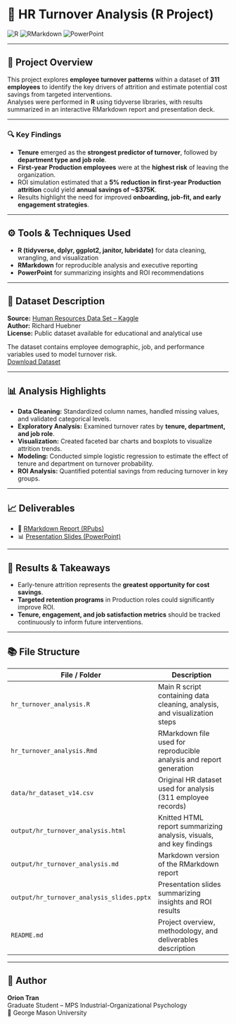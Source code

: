 # 👥 HR Turnover Analysis (R Project)

![R](https://img.shields.io/badge/Tool-R-276DC3?logo=r&logoColor=white)
![RMarkdown](https://img.shields.io/badge/Reporting-RMarkdown-276DC3?logo=rstudio&logoColor=white)
![PowerPoint](https://img.shields.io/badge/Presentation-PowerPoint-B7472A?logo=microsoft-powerpoint&logoColor=white)

---

## 🧠 Project Overview
This project explores **employee turnover patterns** within a dataset of **311 employees** to identify the key drivers of attrition and estimate potential cost savings from targeted interventions.  
Analyses were performed in **R** using tidyverse libraries, with results summarized in an interactive RMarkdown report and presentation deck.

---

### 🔍 Key Findings
- **Tenure** emerged as the **strongest predictor of turnover**, followed by **department type and job role**.  
- **First-year Production employees** were at the **highest risk** of leaving the organization.  
- ROI simulation estimated that a **5% reduction in first-year Production attrition** could yield **annual savings of ~$375K**.  
- Results highlight the need for improved **onboarding, job-fit, and early engagement strategies**.

---

## ⚙️ Tools & Techniques Used
- **R (tidyverse, dplyr, ggplot2, janitor, lubridate)** for data cleaning, wrangling, and visualization  
- **RMarkdown** for reproducible analysis and executive reporting  
- **PowerPoint** for summarizing insights and ROI recommendations  

---

## 🧩 Dataset Description
**Source:** [Human Resources Data Set – Kaggle](https://www.kaggle.com/datasets/rhuebner/human-resources-data-set)  
**Author:** Richard Huebner  
**License:** Public dataset available for educational and analytical use  

The dataset contains employee demographic, job, and performance variables used to model turnover risk.  
[Download Dataset](./data/hr_dataset_v14.csv)

---

## 📊 Analysis Highlights
- **Data Cleaning:** Standardized column names, handled missing values, and validated categorical levels.  
- **Exploratory Analysis:** Examined turnover rates by **tenure, department, and job role**.  
- **Visualization:** Created faceted bar charts and boxplots to visualize attrition trends.  
- **Modeling:** Conducted simple logistic regression to estimate the effect of tenure and department on turnover probability.  
- **ROI Analysis:** Quantified potential savings from reducing turnover in key groups.  

---

## 📈 Deliverables
- 📄 [RMarkdown Report (RPubs)](https://rpubs.com/oriontran/hr_turnover_analysis)  
- 📊 [Presentation Slides (PowerPoint)](./output/hr_turnover_analysis_slides.pptx)

---

## 🏁 Results & Takeaways
- Early-tenure attrition represents the **greatest opportunity for cost savings**.  
- **Targeted retention programs** in Production roles could significantly improve ROI.  
- **Tenure, engagement, and job satisfaction metrics** should be tracked continuously to inform future interventions.

---

## 📚 File Structure
| File / Folder | Description |
|----------------|--------------|
| `hr_turnover_analysis.R` | Main R script containing data cleaning, analysis, and visualization steps |
| `hr_turnover_analysis.Rmd` | RMarkdown file used for reproducible analysis and report generation |
| `data/hr_dataset_v14.csv` | Original HR dataset used for analysis (311 employee records) |
| `output/hr_turnover_analysis.html` | Knitted HTML report summarizing analysis, visuals, and key findings |
| `output/hr_turnover_analysis.md` | Markdown version of the RMarkdown report |
| `output/hr_turnover_analysis_slides.pptx` | Presentation slides summarizing insights and ROI results |
| `README.md` | Project overview, methodology, and deliverables description |

---

## 👤 Author
**Orion Tran**  
Graduate Student – MPS Industrial-Organizational Psychology  
📍 George Mason University  
